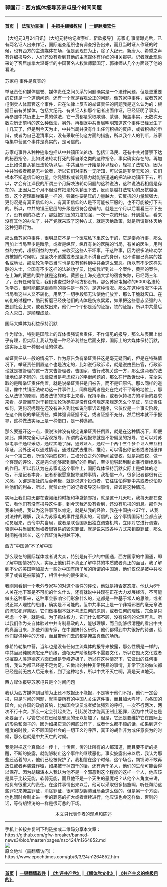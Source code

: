 ### 郭国汀：西方媒体报导苏家屯是个时间问题
------------------------

#### [首页](https://github.com/gfw-breaker/banned-news3/blob/master/README.md) &nbsp;&nbsp;|&nbsp;&nbsp; [法轮功真相](https://github.com/begood0513/basic/blob/master/README.md)  &nbsp;&nbsp;|&nbsp;&nbsp; [手把手翻墙教程](https://github.com/gfw-breaker/guides/wiki)  &nbsp;&nbsp;|&nbsp;&nbsp; [一键翻墙软件](https://github.com/gfw-breaker/nogfw/blob/master/README.md)  



<div><p>
 【大纪元3月24日讯】（大纪元特约记者蔡红、靳欣报导】
 <ok href="https://www.epochtimes.com/gb/tag/%E8%8B%8F%E5%AE%B6%E5%B1%AF.html">
  苏家屯
 </ok>
 事情曝光后，已有两名证人出来作证，国际追查组织也有调查报告出来，而且当时证人作证的时候，也有西方的主流媒体在场，但是到现在为止，除了大纪元、新唐人、希望之声有详细报导外，人们还没有看到其他的主流媒体有详细的相关报导。记者就此现象采访了客居加拿大温哥华的中国著名人权律师郭国汀，郭律师从几个方面谈了他的看法。
 <br/>
 <br/>
 <ok href="https://www.epochtimes.com/gb/tag/%E8%8B%8F%E5%AE%B6%E5%B1%AF.html">
  苏家屯
 </ok>
 事件是真实的
</p>
<p>
 举证责任和媒体信誉、媒体责任之间关系的问题确实是一个法律问题，但是更重要的它还是一个道德问题，还有一个就是客观公正的问题。像苏家屯事件，或者苏家屯倒卖人体器官这个事件，它在法律上反应的举证责任的问题我是这么认为的：根据目前有关媒体，包括大纪元、有关证人和那个记者出面作证，已经证明了事实，再参照中共历史上一贯的做法，它一贯都是采取欺骗、蒙骗、掩盖事实，无数次无数次历史前科的这么种做法，另外，再根据中共当局明明知道这个事件已经发生了十几天了，但是到今天为止，中共当局并没有作出任何积极的反应，或者积极的申辩，或者为自己澄清事实，没有采取任何这方面的措施，所以我个人的判断，苏家屯集中营这个事件是真实的，是可信的。
</p>
<p>
 苏家屯事件从种种迹象包括从中共镇压法轮功、包括江泽民、还有中共对警察下达的秘密指令，比如说法轮功打死的算自杀之类的这种指令，事实确实存在的。再加上比如说自从镇压法轮功以后，中共当局一开始是掉以轻心，轻视了法轮功，因为中共当权者都是无神论者，所以它们对宗教一无所知，可以说是非常无知的，它们根本不知道信仰的力量，你凭强权或者凭暴力就能够迅速的把法轮功镇压下去，所以，才会有江泽民的所谓三个月解决法轮功问题的这种说法，这种说法我相信是存在的。正因为三个月不但没有把法轮功镇压下去，反而是越打法轮功的反抗越强烈，这个道理跟弹簧是一样的，弹簧你要是压的力量越大，它反抗的力量越强大，更何况是有真正信仰的人，有真正信仰的人是不可能被压服的，也不可能被打下去的。所以，中共的镇压层层的升级是很符合逻辑的，就是三个月以后看看压不下去了，没有别的办法了，那就把打压的力度加强，一次一次的升级，升到最后，看来没有其他的办法了，共产党就采取了这种方式，就是灭绝政策，就是所谓群体灭绝这种犯罪行为。
</p>
<p>
 那么像苏家屯事件，很明显它不是一个医院私下里这么干的，它是奉命行事，那么再加上当局至少是暗示，或者是纵容，纵容有关的医院的当局，有关的医生，用利益的方式，超额利益的方式，来收买这些人干坏事，干这种事，因为很多法轮功学员被抓的时候呢，是坚决不透露或者是坚决不讲自己的身份，也不讲自己真实的姓名或地址，那法轮功学员当时也是没有预料到中共会这么邪恶。所以有不少这样失踪的人士，全国有不少这样的法轮功学员，比如我听到过一个案件，黄熊的案件，在上海的黄熊的案件就是这样的。黄熊在上海交通大学的宿舍失踪，已经两三年了，没有任何信息，我们也查过好多地方都没有。那么苏家屯据称的6000名法轮功学员，很可能都是跟黄熊的事件是一样的，是这种情况。那么在这种情况下中共当局看这些人又不转化，用尽了一切手段都无法使他们放弃，那么干脆就灭口。在转化的过程中，酷刑折磨已经使他们的肉体是伤痕累累，如果把这些意志坚强的人放到社会上来，或者放出来，他们一个个都是活的证据，铁的证据，所以中共最后杀人灭口，是顺理成章。
</p>
<p>
 国际大媒体为利益保持沉默
</p>
<p>
 作为媒体，特别是国际上的媒体很强调负责任，不作偏见的报导，那么从表面上似乎有理，但实际上我认为是一种经济利益在后面支撑，国际上的大媒体保持沉默，这实际上是一种很可耻的做法。
 <br/>
 <br/>
 举证责任从一般的情况下，作为原告负有举证责任这是毫无疑问的，但是在特殊情况下，举证责任倒置这个也是法定的，比如说行政诉讼，就是说由民告官，行政诉讼就是被管理的这一方来告管理者，告国家、告行政机关这一方，那么这两者的法律地位是不同的，法律应当是考虑权力的平衡问题的，那么在行政诉讼中，完全采取的是叫举证责任倒置，就是说举证责任是归被告，而不是归原告。那么同样的道理，像中共镇压法轮功这一件事件上，同样是两者是处在绝对不平等的地位上，那么从法律的原则，或者法律的根本上来看，保持平衡，或者保持权力的平衡的要求来看，尽管目前对于镇压法轮功确实是没有任何规定来规定怎么个举证，举证责任如何，更何况呢现在还没有进入到比如说刑事诉讼程序，它仅仅是一个事实阶段，在这个阶段的举证责任，媒体强调证据不足，或者证据不充分，然后根本就不予报导，这种做法实际上是一种借口，是一种逃避。
</p>
<p>
 那么要避开这一点，假说法律没有规定说举证责任倒置，就是在这种情况下，即便如此，媒体完全可以客观报导，所谓的客观报导就是不带偏见的报导，它可以对苏家屯事件通过采访，通过实地了解，通过证人，通过一个两个三个多个证人来互相印证，另外还可以通过情理，通过程式去推断，推论，可以得出你记者或者报纸作为一个第三者，所谓的第四权吧，三权分立之外的新闻监督权，就是第四权，做一个客观的评论，这是完全能够起到很好的作用的，至少能够起到制止暴行继续发生的作用。所以我认为在苏家屯这个事件上，国际媒体保持沉默实际上是媒体的老板，不是记者本身，记者都很愿意报导这种事情，我相信一点，很多记者都很有正义感，关键是报社的后台老板，就是说这个投资者，它往往怕得罪中共或者说怕影响他们的利益，所以，就禁止他们的记者报导这些事情，应该是这种情况。
</p>
<p>
 实际上我们每天都在查阅纽约时报和华盛顿邮报，就是这十几天吧，我每天都在查它，看他们有没有报导这件事，到今天我还没有看到，还没有见报的消息。那作为我来讲呢，我认为这件事可以肯定，就是从我的经验，我在中国执业27年，从我对法律的理解，我认为苏家屯的事件是真实的，可信的，这个事情国际社会都应该动员起来，责令中共当局，或者是联合国派出独立调查机构，立即对它进行调查，否则中共当局和当权者很容易的毁灭罪证，就是说采取各种方式来销毁罪证，那么时间拖得越长，这个罪证消失得越干净。
</p>
<p>
 西方“中国通”不了解中国
</p>
<p>
 那么现在的国际媒体或者说大众，特别是有不少的中国通，西方国家的中国通，即了解中国情况的人，实际上他们并不真正了解中共的本质或者真正的面目。我了解到不少的美国啊加拿大一些对中国有所了解的所谓的中国通，他们仅仅是被中共收买了或者是被蒙骗了，相信中共的很多做法。
</p>
<p>
 我刚刚看到一个老外专家写的对这个事件的评论，他就是持否定态度。他认为6千人关在地下室是不可能的什么什么，还有就说中共现在正在大力发展经济，不可能做出这种事来，这种事会影响它们形象什么的，这都是一种基于常人的思维，或者说正常人理性的思维，确实是不可能的。但中共事实上是一个非常邪恶的毫无章法的流氓犯罪集团，它们做事根本就不考虑任何的原则，或者任何的理性，完全是只考虑一个字，就是权。为了抓住权力，它们什么都不顾，没有任何的公理可言。所以我们作为亲自体验过中共专制暴政的人，能够理解，而且能够很清楚的看出中共的真面目来，那些外国专家，在中国搞什么研究，他们都得到中共很好的待遇，给他们提供种种的方便，而且带他们去的都是掩盖真像的场所。
</p>
<p>
 像希特勒集中营，当年也是没有任何主流媒体的报导来披露，那么性质是一样的，中共当局纯属流氓无产阶级，流氓无产阶级根本不需要文化，所以它毁灭文化或者说摧毁人类道德这方面已经是登峰造极了，所以在这种情况下，它做出的任何事情，我认为都已经是不足为奇。它做出的种种非常残暴的事情，非常下流的做法都已经是前无古人后无来者，到了这种地步，所以中共不灭亡啊，真是天诛地灭。
</p>
<p>
 西方媒体报导苏家屯只是个时间问题
</p>
<p>
 我认为西方媒体到目前为止还不敢报还不能报，不是等于他们不报，他们一定会报，只是时间的问题，就需要所有的中国人关注这件事，而且加大呼吁，向各国的国会，向各国的政府首脑，比如国会议员或者媒体强烈的呼吁，一次不行两次，两次不行十次，那么一定会引起关注，引起关注才能真正制止犯罪，因为中共现在是死要面子，尽管它现在已经是邪恶的无以复加了，但是，它还是要维护它在国际上的形象和面子的，因为如果它真的彻底公开了，或者什么都不顾的话，如果到这个程度的时候，它不顾国际社会的一切正义的呼声，真正的胡作非为或任意妄为的时候，那么也就是中共灭亡的时候。
</p>
<p>
 我觉得把这个真像以一传十，十传百，传的让所有的人都知道，而且要不断的提醒，不断的披露，就能够制止这个事件的继续恶化。事实披露出来以后，我认为那些还活着的人，他们已经被保护了，我相信在这个时候、这个场合，胡锦涛不敢再放任或者再装聋作哑，如果被干掉四千的话，还有两千多人，他们的生命可能会得以保存。因为胡锦涛本人我认为他不是一个邪恶到这个程度的这样一个人，他应该是属于比较无能，软弱无能，而且他不是一个天生的恶魔吧？从他个人角度来讲，他负有很重大的责任。在这件事情出来以后，他可以采取很多措施啊，听任帮助这些罪犯来掩盖罪证，消除罪证，很可能胡锦涛当局会这么做的，但是另一个方面，他也同时会制止进一步的罪恶的扩大或者继续进行，他应该也会这样做，否则的话，等待胡锦涛的一样是很可悲的下场。
 <font color="#ffffff">
  (http://www.dajiyuan.com)
 </font>
 <br/>
 <center>
  <font class="GY13">
   本文只代表作者的观点和陈述
  </font>
 </center>
</p>
</div>
<hr/>
手机上长按并复制下列链接或二维码分享本文章：<br/>
https://github.com/gfw-breaker/banned-news3/blob/master/pages/nsc424/n1264852.md <br/>
<a href='https://github.com/gfw-breaker/banned-news3/blob/master/pages/nsc424/n1264852.md'><img src='https://github.com/gfw-breaker/banned-news3/blob/master/pages/nsc424/n1264852.md.png'/></a> <br/>
原文地址（需翻墙访问）：https://www.epochtimes.com/gb/6/3/24/n1264852.htm


------------------------
#### [首页](https://github.com/gfw-breaker/banned-news3/blob/master/README.md) &nbsp;|&nbsp; [一键翻墙软件](https://github.com/gfw-breaker/nogfw/blob/master/README.md) &nbsp;| [《九评共产党》](https://github.com/gfw-breaker/9ping.md/blob/master/README.md#九评之一评共产党是什么) | [《解体党文化》](https://github.com/gfw-breaker/jtdwh.md/blob/master/README.md) | [《共产主义的终极目的》](https://github.com/gfw-breaker/gczydzjmd.md/blob/master/README.md)


<img src='http://gfw-breaker.win/banned-news3/pages/nsc424/n1264852.md' width='0px' height='0px'/>